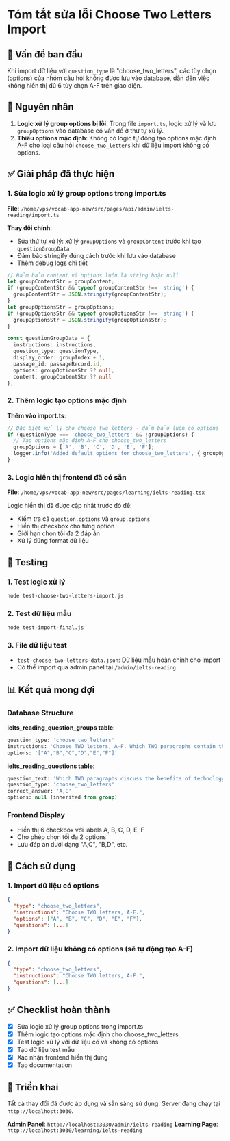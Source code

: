 # Tóm tắt sửa lỗi Choose Two Letters Import

## 🐛 Vấn đề ban đầu
Khi import dữ liệu với `question_type` là "choose_two_letters", các tùy chọn (options) của nhóm câu hỏi không được lưu vào database, dẫn đến việc không hiển thị đủ 6 tùy chọn A-F trên giao diện.

## 🔧 Nguyên nhân
1. **Logic xử lý group options bị lỗi**: Trong file `import.ts`, logic xử lý và lưu `groupOptions` vào database có vấn đề ở thứ tự xử lý.
2. **Thiếu options mặc định**: Không có logic tự động tạo options mặc định A-F cho loại câu hỏi `choose_two_letters` khi dữ liệu import không có options.

## ✅ Giải pháp đã thực hiện

### 1. Sửa logic xử lý group options trong import.ts
**File**: `/home/vps/vocab-app-new/src/pages/api/admin/ielts-reading/import.ts`

**Thay đổi chính**:
- Sửa thứ tự xử lý: xử lý `groupOptions` và `groupContent` trước khi tạo `questionGroupData`
- Đảm bảo stringify đúng cách trước khi lưu vào database
- Thêm debug logs chi tiết

```typescript
// Đảm bảo content và options luôn là string hoặc null
let groupContentStr = groupContent;
if (groupContentStr && typeof groupContentStr !== 'string') {
  groupContentStr = JSON.stringify(groupContentStr);
}
let groupOptionsStr = groupOptions;
if (groupOptionsStr && typeof groupOptionsStr !== 'string') {
  groupOptionsStr = JSON.stringify(groupOptionsStr);
}

const questionGroupData = {
  instructions: instructions,
  question_type: questionType,
  display_order: groupIndex + 1,
  passage_id: passageRecord.id,
  options: groupOptionsStr ?? null,
  content: groupContentStr ?? null
};
```

### 2. Thêm logic tạo options mặc định
**Thêm vào import.ts**:
```typescript
// Đặc biệt xử lý cho choose_two_letters - đảm bảo luôn có options
if (questionType === 'choose_two_letters' && !groupOptions) {
  // Tạo options mặc định A-F cho choose_two_letters
  groupOptions = ['A', 'B', 'C', 'D', 'E', 'F'];
  logger.info('Added default options for choose_two_letters', { groupOptions });
}
```

### 3. Logic hiển thị frontend đã có sẵn
**File**: `/home/vps/vocab-app-new/src/pages/learning/ielts-reading.tsx`

Logic hiển thị đã được cập nhật trước đó để:
- Kiểm tra cả `question.options` và `group.options`
- Hiển thị checkbox cho từng option
- Giới hạn chọn tối đa 2 đáp án
- Xử lý đúng format dữ liệu

## 🧪 Testing

### 1. Test logic xử lý
```bash
node test-choose-two-letters-import.js
```

### 2. Test dữ liệu mẫu
```bash
node test-import-final.js
```

### 3. File dữ liệu test
- `test-choose-two-letters-data.json`: Dữ liệu mẫu hoàn chỉnh cho import
- Có thể import qua admin panel tại `/admin/ielts-reading`

## 📊 Kết quả mong đợi

### Database Structure
**ielts_reading_question_groups table**:
```sql
question_type: 'choose_two_letters'
instructions: 'Choose TWO letters, A-F. Which TWO paragraphs contain the following information?'
options: '["A","B","C","D","E","F"]'
```

**ielts_reading_questions table**:
```sql
question_text: 'Which TWO paragraphs discuss the benefits of technology in education?'
question_type: 'choose_two_letters'
correct_answer: 'A,C'
options: null (inherited from group)
```

### Frontend Display
- Hiển thị 6 checkbox với labels A, B, C, D, E, F
- Cho phép chọn tối đa 2 options
- Lưu đáp án dưới dạng "A,C", "B,D", etc.

## 🎯 Cách sử dụng

### 1. Import dữ liệu có options
```json
{
  "type": "choose_two_letters",
  "instructions": "Choose TWO letters, A-F.",
  "options": ["A", "B", "C", "D", "E", "F"],
  "questions": [...]
}
```

### 2. Import dữ liệu không có options (sẽ tự động tạo A-F)
```json
{
  "type": "choose_two_letters",
  "instructions": "Choose TWO letters, A-F.",
  "questions": [...]
}
```

## ✅ Checklist hoàn thành
- [x] Sửa logic xử lý group options trong import.ts
- [x] Thêm logic tạo options mặc định cho choose_two_letters
- [x] Test logic xử lý với dữ liệu có và không có options
- [x] Tạo dữ liệu test mẫu
- [x] Xác nhận frontend hiển thị đúng
- [x] Tạo documentation

## 🚀 Triển khai
Tất cả thay đổi đã được áp dụng và sẵn sàng sử dụng. Server đang chạy tại `http://localhost:3030`.

**Admin Panel**: `http://localhost:3030/admin/ielts-reading`
**Learning Page**: `http://localhost:3030/learning/ielts-reading`